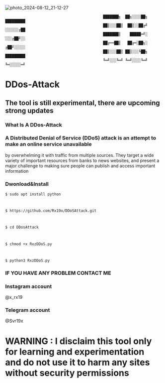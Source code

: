                               

![photo_2024-08-12_21-12-27](https://github.com/user-attachments/assets/eedc9761-e236-4c6c-806c-fac7a09a2b44)

                                                ███████╗  ██╗░░░░██╗  █████████                                 
                                                ██║░░░██║  ██║░░██╔╝  ░░░░░░╔██                   
                                                ███████║    █████═╝░  ░░░╔██╝░░         
                                                ██╔══██║   ██╔═░██╗░  ╔██╝░░░░░         
                                                ██║░░░██║ ██║░░░╚██╗  █████████         
                                                ╚═╝░░░╚═╝ ╚═╝░░░░╚═╝  ╚═░░░░░═╝        

# DDos-Attack 
## The tool is still experimental, there are upcoming strong updates
### What Is A DDos-Attack

### A Distributed Denial of Service (DDoS) attack is an attempt to make an online service unavailable 
by overwhelming it with traffic from multiple sources. They target a wide variety of important resources
from banks to news websites, and present a major challenge to making sure people can publish and access important information

### Dwonload&Install

    $ sudo apt install python
#
    $ https://github.com/Rx19x/DDoSAttack.git
#
    $ cd DDosAttack
#
    $ chmod +x RxzDDoS.py
#
    $ python3 RxzDDoS.py


### IF YOU HAVE ANY PROBLEM CONTACT ME 

### Instagram account 

 @x_rx19

### Telegram account

 @Svr19x

# WARNING : I disclaim this tool only for learning and experimentation and do not use it to harm any sites without security permissions
